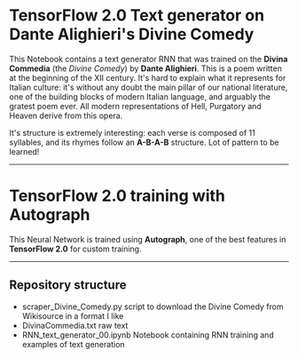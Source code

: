 # TensorFlow 2.0 Text generator on Dante Alighieri's Divine Comedy

This Notebook contains a text generator RNN that was trained on the **Divina Commedia** (the *Divine Comedy*) by **Dante Alighieri**. This is a poem written at the beginning of the XII century. It's hard to explain what it represents for Italian culture: it's without any doubt the main pillar of our national literature, one of the building blocks of modern Italian language, and arguably the gratest poem ever. All modern representations of Hell, Purgatory and Heaven derive from this opera.

It's structure is extremely interesting: each verse is composed of 11 syllables, and its rhymes follow an **A-B-A-B** structure. Lot of pattern to be learned!

-----

# TensorFlow 2.0 training with Autograph

This Neural Network is trained using **Autograph**, one of the best features in **TensorFlow 2.0** for custom training.

-----

## Repository structure

- scraper_Divine_Comedy.py        script to download the Divine Comedy from Wikisource in a format I like
- DivinaCommedia.txt              raw text
- RNN_text_generator_00.ipynb     Notebook containing RNN training and examples of text generation
